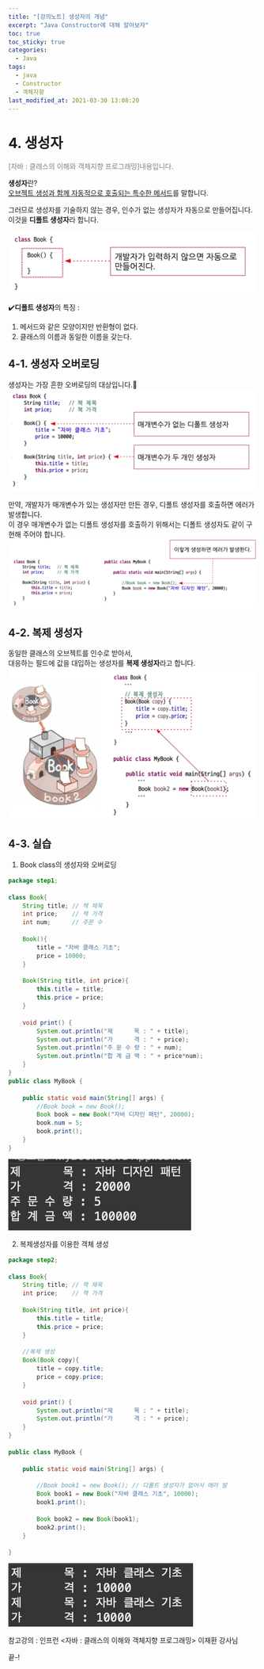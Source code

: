 ```yaml
---
title: "[강의노트] 생성자의 개념"
excerpt: "Java Constructor에 대해 알아보자"
toc: true
toc_sticky: true
categories:
  - Java
tags:
  - java
  - Constructor
  - 객체지향
last_modified_at: 2021-03-30 13:08:20
---
```


# 4. 생성자
<span style="color:grey">[자바 : 클래스의 이해와 객체지향 프로그래밍]내용입니다.</span>
  
**생성자**란?  
<u>오브젝트 생성과 함께 자동적으로 호출되는 특수한 메서드</u>를 말합니다.  
  
그러므로 생성자를 기술하지 않는 경우, 인수가 없는 생성자가 자동으로 만들어집니다.  
이것을 **디폴트 생성자**라 합니다.  

![이미지](/assets/images/JAVA/constructor/constructor1.png)

✔️**디폴트 생성자**의 특징 :  
1. 메서드와 같은 모양이지만 반환형이 없다.  
2. 클래스의 이름과 동일한 이름을 갖는다.  

## 4-1. 생성자 오버로딩
생성자는 가장 흔한 오버로딩의 대상입니다.🌝
![이미지](/assets/images/JAVA/constructor/constructor2.png)
  
만약, 개발자가 매개변수가 있는 생성자만 만든 경우, 디폴트 생성자를 호출하면 에러가 발생합니다.  
이 경우 매개변수가 없는 디폴트 생성자를 호출하기 위해서는 디폴트 생성자도 같이 구현해 주어야 합니다.  
![이미지](/assets/images/JAVA/constructor/constructor3.png)

## 4-2. 복제 생성자
동일한 클래스의 오브젝트를 인수로 받아서,  
대응하는 필드에 값을 대입하는 생성자를 **복제 생성자**라고 합니다.  
![이미지](/assets/images/JAVA/constructor/constructor4.png)

## 4-3. 실습
1. Book class의 생성자와 오버로딩

```java
package step1;

class Book{
	String title; // 책 제목
	int price; 	  // 책 가격
	int num; 	  // 주문 수
	
	Book(){
		title = "자바 클래스 기초";
		price = 10000;
	}
	
	Book(String title, int price){
		this.title = title;
		this.price = price;
	}
	
	void print() {
		System.out.println("제      목 : " + title);
		System.out.println("가      격 : " + price);
		System.out.println("주 문 수 량 : " + num);
		System.out.println("합 계 금 액 : " + price*num);
	}
}
public class MyBook {

	public static void main(String[] args) {
		//Book book = new Book();
		Book book = new Book("자바 디자인 패턴", 20000);
		book.num = 5;
		book.print();
	}
}
```
![이미지](/assets/images/JAVA/constructor/constructor5.png)

2. 복제생성자를 이용한 객체 생성
   
```java
package step2;

class Book{
	String title; // 책 제목
	int price;    // 책 가격
	
	Book(String title, int price){
		this.title = title;
		this.price = price;
	}
	
	//복제 생성
	Book(Book copy){
		title = copy.title;
		price = copy.price;
	}
	
	void print() {
		System.out.println("제      목 : " + title);
		System.out.println("가      격 : " + price);
	}
}

public class MyBook {

	public static void main(String[] args) {

		//Book book1 = new Book(); // 디폴트 생성자가 없어서 에러 발
		Book book1 = new Book("자바 클래스 기초", 10000);
		book1.print();
		
		Book book2 = new Book(book1);
		book2.print();
	}

}

```
![이미지](/assets/images/JAVA/constructor/constructor6.png)
  
참고강의 : 인프런 <자바 : 클래스의 이해와 객체지향 프로그래밍> 이재환 강사님
  
끝-!